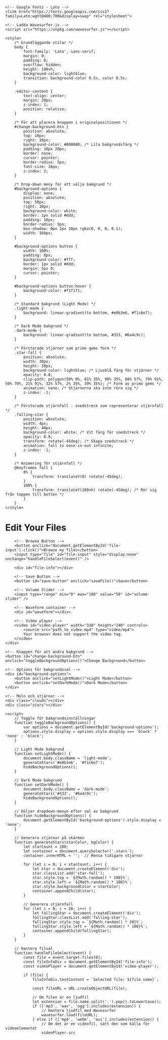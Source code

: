 <!DOCTYPE html>
<html lang="en">
<head>
    <meta charset="UTF-8">
    <meta name="viewport" content="width=device-width, initial-scale=1.0">
    <title>File Editor</title>

    <!-- Google Fonts - Lato -->
    <link href="https://fonts.googleapis.com/css2?family=Lato:wght@400;700&display=swap" rel="stylesheet">

    <!-- Ladda Wavesurfer.js -->
    <script src="https://unpkg.com/wavesurfer.js"></script>

    <style>
        /* Grundläggande stilar */
        body {
            font-family: 'Lato', sans-serif;
            margin: 0;
            padding: 0;
            overflow: hidden;
            height: 100vh;
            background-color: lightblue;
            transition: background-color 0.5s, color 0.5s;
        }

        .editor-content {
            text-align: center;
            margin: 20px;
            z-index: 1;
            position: relative;
        }

        /* För att placera knappen i originalpositionen */
        #change-background-btn {
            position: absolute;
            top: 10px;
            right: 10px;
            background-color: #800080; /* Lila bakgrundsfärg */
            padding: 10px 20px;
            border: none;
            cursor: pointer;
            border-radius: 5px;
            font-size: 16px;
            z-index: 2;
        }

        /* Drop-down meny för att välja bakgrund */
        #background-options {
            display: none;
            position: absolute;
            top: 50px;
            right: 10px;
            background-color: white;
            border: 1px solid #ddd;
            padding: 10px;
            border-radius: 5px;
            box-shadow: 0px 2px 10px rgba(0, 0, 0, 0.1);
            width: 160px;
        }

        #background-options button {
            width: 100%;
            padding: 8px;
            background-color: #fff;
            border: 1px solid #ddd;
            margin: 5px 0;
            cursor: pointer;
        }

        #background-options button:hover {
            background-color: #f1f1f1;
        }

        /* Standard bakgrund (Light Mode) */
        .light-mode {
            background: linear-gradient(to bottom, #e0b3e6, #f1c6e7);
        }

        /* Dark Mode bakgrund */
        .dark-mode {
            background: linear-gradient(to bottom, #333, #6a4c9c);
        }

        /* Förstorade stjärnor som primo gems form */
        .star-fall {
            position: absolute;
            width: 30px;
            height: 30px;
            background-color: lightblue; /* Ljusblå färg för stjärnor */
            opacity: 0.8;
            clip-path: polygon(50% 0%, 61% 35%, 98% 35%, 68% 57%, 79% 91%, 50% 70%, 21% 91%, 32% 57%, 2% 35%, 39% 35%); /* Form av primo gems */
            animation: none; /* Stjärnorna ska inte röra sig */
            z-index: -1;
        }

        /* Förstorade stjärnfall - snedstreck som representerar stjärnfall */
        .falling-star {
            position: absolute;
            width: 4px;
            height: 40px;
            background-color: white; /* Vit färg för snedstreck */
            opacity: 0.8;
            transform: rotate(-45deg); /* Skapa snedstreck */
            animation: fall 1s ease-in-out infinite;
            z-index: -1;
        }

        /* Animering för stjärnfall */
        @keyframes fall {
            0% {
                transform: translateY(0) rotate(-45deg);
            }
            100% {
                transform: translateY(100vh) rotate(-45deg); /* Rör sig från toppen till botten */
            }
        }
    </style>
</head>
<body class="light-mode">
    <div class="editor-content">
        <h1>Edit Your Files</h1>

        <!-- Browse Button -->
        <button onclick="document.getElementById('file-input').click()">Browse my files</button>
        <input type="file" id="file-input" style="display:none" onchange="handleFileSelect(event)" />
        
        <div id="file-info"></div>
        
        <!-- Save Button -->
        <button id="save-button" onclick="saveFile()">Save</button>

        <!-- Volume Slider -->
        <input type="range" min="0" max="100" value="50" id="volume-slider" />

        <!-- Waveform container -->
        <div id="waveform"></div>

        <!-- Video player -->
        <video id="video-player" width="320" height="240" controls>
            <source src="path_to_video.mp4" type="video/mp4">
            Your browser does not support the video tag.
        </video>
    </div>

    <!-- Knappen för att ändra bakgrund -->
    <button id="change-background-btn" onclick="toggleBackgroundOptions()">Change Background</button>
    
    <!-- Options för bakgrundsval -->
    <div id="background-options">
        <button onclick="setLightMode()">Light Mode</button>
        <button onclick="setDarkMode()">Dark Mode</button>
    </div>

    <!-- Moln och stjärnor -->
    <div class="clouds"></div>
    <div class="stars"></div>

    <script>
        // Toggle för bakgrundsinställningar
        function toggleBackgroundOptions() {
            var options = document.getElementById('background-options');
            options.style.display = options.style.display === 'block' ? 'none' : 'block';
        }

        // Light Mode bakgrund
        function setLightMode() {
            document.body.className = 'light-mode';
            generateStars('#e0b3e6', '#f1c6e7');
            hideBackgroundOptions();
        }

        // Dark Mode bakgrund
        function setDarkMode() {
            document.body.className = 'dark-mode';
            generateStars('#333', '#6a4c9c');
            hideBackgroundOptions();
        }

        // Döljer dropdown-menyn efter val av bakgrund
        function hideBackgroundOptions() {
            document.getElementById('background-options').style.display = 'none';
        }

        // Generera stjärnor på skärmen
        function generateStars(starColor, bgColor) {
            let starCount = 100;
            let container = document.querySelector('.stars');
            container.innerHTML = '';  // Rensa tidigare stjärnor

            for (let i = 0; i < starCount; i++) {
                let star = document.createElement('div');
                star.classList.add('star-fall');
                star.style.top = `${Math.random() * 100}%`;
                star.style.left = `${Math.random() * 100}%`;
                star.style.backgroundColor = starColor;
                container.appendChild(star);
            }

            // Generera stjärnfall
            for (let i = 0; i < 20; i++) {
                let fallingStar = document.createElement('div');
                fallingStar.classList.add('falling-star');
                fallingStar.style.top = `${Math.random() * 20}%`;
                fallingStar.style.left = `${Math.random() * 100}%`;
                container.appendChild(fallingStar);
            }
        }

        // Hantera filval
        function handleFileSelect(event) {
            const file = event.target.files[0];
            const fileInfoDiv = document.getElementById('file-info');
            const videoPlayer = document.getElementById('video-player');

            if (file) {
                fileInfoDiv.textContent = `Selected file: ${file.name}`;

                const fileURL = URL.createObjectURL(file);

                // Om filen är en ljudfil
                let extension = file.name.split('.').pop().toLowerCase();
                if (['mp3', 'wav', 'ogg'].includes(extension)) {
                    // Hantera ljudfil med Wavesurfer
                    wavesurfer.load(fileURL);
                } else if (['mp4', 'webm', 'avi'].includes(extension)) {
                    // Om det är en videofil, sätt den som källa för videoelementet
                    videoPlayer.src

